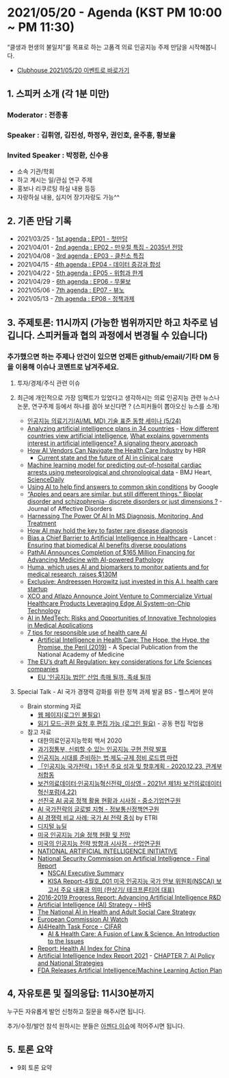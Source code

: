 # 2021/05/20 - Agenda (KST PM 10:00 ~ PM 11:30)

“클생과 현생의 불일치”를 목표로 하는 고품격 의료 인공지능 주제 만담을 시작해봅니다. 

* [Clubhouse 2021/05/20 이벤트로 바로가기](https://www.joinclubhouse.com/event/m7LzYRdz)

## 1. 스피커 소개 (각 1분 미만)
### Moderator : 전종홍
### Speaker : 김휘영, 김진성, 하정우, 권인호, 윤주흥, 황보율 
### Invited Speaker : 박정환, 신수용
* 소속 기관/학회
* 하고 계시는 일/관심 연구 주제
* 홍보나 리쿠르팅 하실 내용 등등
* 자랑하실 내용, 심지어 장기자랑도 가능^^

## 2. 기존 만담 기록 
* 2021/03/25 - [1st agenda : EP01 - 첫만담](/20210325-1st-agenda.md)
* 2021/04/01 - [2nd agenda : EP02 - 만우절 특집 - 2035년 전망](/20210401-2nd-agenda.md)
* 2021/04/08 - [3rd agenda : EP03 - 클친소 특집](/20210408-3rd-agenda.md)
* 2021/04/15 - [4th agenda : EP04 - 데이터 증강과 합성](/20210415-4th-agenda.md)
* 2021/04/22 - [5th agenda : EP05 - 위험과 한계](/20210422-5th-agenda.md)
* 2021/04/29 - [6th agenda : EP06 - 무물보](/20210429-6th-agenda.md)
* 2021/05/06 - [7th agenda : EP07 - 뷰노](/20210506-7th-agenda.md)
* 2021/05/13 - [7th agenda : EP08 - 정책과제](/20210513-8th-agenda.md)

## 3. 주제토론: 11시까지 (가능한 범위까지만 하고 차주로 넘깁니다. 스피커들과 협의 과정에서 변경될 수 있습니다)

### 추가했으면 하는 주제나 안건이 있으면 언제든 github/email/기타 DM 등을 이용해 이슈나 코멘트로 남겨주세요. 

1. 투자/경제/주식 관련 이슈 

2. 최근에 개인적으로 가장 임팩트가 있었다고 생각하시는 의료 인공지능 관련  뉴스나 논문, 연구주제 등에서 하나를 꼽아 보신다면 ? (스피커들이 뽑아오신 뉴스를 소개) 
   * [인공지능 의료기기(AI/ML MD) 기술 표준 동향 세미나 (5/24)](https://www.onoffmix.com/event/237865)
   * [Analyzing artificial intelligence plans in 34 countries](https://www.brookings.edu/blog/techtank/2021/05/13/analyzing-artificial-intelligence-plans-in-34-countries/) - [How different countries view artificial intelligence](https://www.brookings.edu/research/how-different-countries-view-artificial-intelligence/), [What explains governments interest in artificial intelligence? A signaling theory approach](https://www.sciencedirect.com/science/article/pii/S0313592621000667?dgcid=coauthor)
   * [How AI Vendors Can Navigate the Health Care Industry](https://hbr.org/2021/05/how-ai-vendors-can-navigate-the-health-care-industry) by HBR
      * [Current state and the future of AI in clinical care](https://reconstrategy.com/wp-content/uploads/2021/03/2019-AI-in-Healthcare-Where-AI-Meets-Clinical-Care-Whitepaper-Part-II.pdf)
   * [Machine learning model for predicting out-of-hospital cardiac arrests using meteorological and chronological data](https://heart.bmj.com/content/early/2021/04/22/heartjnl-2020-318726) - BMJ Heart, [ScienceDaily](https://www.sciencedaily.com/releases/2021/05/210517194656.htm)
   * [Using AI to help find answers to common skin conditions](https://blog.google/technology/health/ai-dermatology-preview-io-2021/) by Google
   * [“Apples and pears are similar, but still different things.” Bipolar disorder and schizophrenia- discrete disorders or just dimensions ?](https://www.sciencedirect.com/science/article/abs/pii/S0165032721003967) - Journal of Affective Disorders
   * [Harnessing The Power Of AI In MS Diagnosis, Monitoring, And Treatment](https://www.meddeviceonline.com/doc/harnessing-the-power-of-ai-in-ms-diagnosis-monitoring-and-treatment-0001)
   * [How AI may hold the key to faster rare disease diagnosis](https://medcitynews.com/2021/05/how-ai-may-hold-the-key-to-faster-rare-disease-diagnosis/)
   * [Bias a Chief Barrier to Artificial Intelligence in Healthcare](https://healthitanalytics.com/news/bias-a-chief-barrier-to-artificial-intelligence-in-healthcare) - Lancet : [Ensuring that biomedical AI benefits diverse populations](https://www.thelancet.com/journals/ebiom/article/PIIS2352-3964(21)00151-1/fulltext)
   * [PathAI Announces Completion of $165 Million Financing for Advancing Medicine with AI-powered Pathology](https://www.prnewswire.com/news-releases/pathai-announces-completion-of-165-million-financing-for-advancing-medicine-with-ai-powered-pathology-301293418.html)
   * [Huma, which uses AI and biomarkers to monitor patients and for medical research, raises $130M](https://techcrunch.com/2021/05/11/huma-which-uses-ai-and-biomarkers-to-monitor-patients-and-for-medical-research-raises-130m/)
   * [Exclusive: Andreessen Horowitz just invested in this A.I. health care startup](https://fortune.com/2021/05/11/exclusive-andreessen-horowitz-just-invested-in-this-a-i-health-care-startup/)
   * [XCO and Atlazo Announce Joint Venture to Commercialize Virtual Healthcare Products Leveraging Edge AI System-on-Chip Technology](https://www.prnewswire.com/news-releases/xco-and-atlazo-announce-joint-venture-to-commercialize-virtual-healthcare-products-leveraging-edge-ai-system-on-chip-technology-301287902.html)
   * [AI in MedTech: Risks and Opportunities of Innovative Technologies in Medical Applications](https://www.medtechintelligence.com/feature_article/ai-in-medtech-risks-and-opportunities-of-innovative-technologies-in-medical-applications/)
   * [7 tips for responsible use of health care AI](https://www.ama-assn.org/practice-management/digital/7-tips-responsible-use-health-care-ai)
      * [Artificial Intelligence in Health Care: The Hope, the Hype, the Promise, the Peril (2019)](https://nam.edu/artificial-intelligence-special-publication/) - A Special Publication from the National Academy of Medicine
   * [The EU’s draft AI Regulation: key considerations for Life Sciences companies](https://lifesciences.dlapiper.com/post/102gx33/the-eus-draft-ai-regulation-key-considerations-for-life-sciences-companies)
      * [EU '인공지능 법안' 산업 촉매 될까, 족쇄 될까](https://www.hankyung.com/opinion/article/2021051119941?fbclid=IwAR2Rpn9L714-CpxWItnbEs5v6kZxAn5DjoM8VH957Q82-oVoAYs5bBD5T0Y)
   
3. Special Talk - AI 국가 경쟁력 강화를 위한 정책 과제 발굴 BS - 헬스케어 분야 
   * Brain storming 자료
      * [웹 페이지(로그인 불필요)](https://bit.ly/3uTfOIl)
      * [읽기 모드-권한 요청 후 편집 가능 (로그인 필요)](https://bit.ly/2SLkUYQ) - 공동 편집 작업용 
   * 참고 자료
      * 대한의료인공지능학회 백서 2020 
      * [과기정통부, 신뢰할 수 있는 인공지능 구현 전략 발표](https://www.msit.go.kr/bbs/view.do?sCode=user&mId=113&mPid=112&pageIndex=2&bbsSeqNo=94&nttSeqNo=3180239&searchOpt=ALL&searchTxt=)
      * [인공지능 시대를 준비하는 법·제도·규제 정비 로드맵 마련](https://www.msit.go.kr/bbs/view.do?sCode=user&mId=113&mPid=112&bbsSeqNo=94&nttSeqNo=3179749)
      * [「인공지능 국가전략」1주년 주요 성과 및 향후계획 - 2020.12.23, 관계부처합동](https://www.4th-ir.go.kr/article/download/745)
      * [보건의료데이터·인공지능혁신전략_이상영 - 2021년 제1차 보건의료데이터 혁신포럼(4.22)](https://www.k-his.or.kr/boardDownload.es?bid=0025&list_no=270&seq=2)
      * [선진국 AI 공공 정책 활용 현황과 시사점 - 중소기업연구원](https://www.kosbi.re.kr/front/functionDisplay?menuFrontNo=13&menuFrontURL=front/newsInfoDetail?documentId=21157)
      * [AI 국가전략의 글로벌 지형 - 정보통신정책연구원](http://kisdi.re.kr/kisdi/common/premium?file=1%7C14810)
      * [AI 경쟁력 비교 사례: 국가 AI 전략 중심](https://library.etri.re.kr/service/data/etri-insight/down.htm?id=803) by ETRI
      * [디지털 뉴딜](https://digital.go.kr/front/main/main.do)
      * [미국 인공지능 기술 정책 현황 및 전망](https://gtonline.or.kr/data/download.do?data_sid=236039&attach_seq=43089)
      * [미국의 인공지능 전략 방향과 시사점 - 산업연구원](https://www.kiet.re.kr/kiet_web/?sub_num=650&state=view&idx=9636)
      * [NATIONAL ARTIFICIAL INTELLIGENCE INITIATIVE](https://www.ai.gov/)
      * [National Security Commission on Artificial Intelligence - Final Report](https://www.nscai.gov/wp-content/uploads/2021/03/Full-Report-Digital-1.pdf)
         * [NSCAI Executive Summary](https://www.nscai.gov/wp-content/uploads/2021/03/Final_Report_Executive_Summary.pdf)
         * [KISA Report-4월호_001 미국 인공지능 국가 안보 위원회(NSCAI) 보고서 주요 내용과 의미 (한상기/ 테크프론티어 대표)](https://www.kisa.or.kr/public/library/IS_View.jsp?mode=view&p_No=158&b_No=158&d_No=522&cPage&ST=TC&SV&fbclid=IwAR2bCNawK9uQpD4oH-PWCPWkigxRm3x_lN1ega1LV6GcWvs4c0J3CByNZx4)
      * [2016-2019 Progress Report: Advancing Artificial Intelligence R&D](https://now.k2base.re.kr/portal/trend/mainTrend/view.do?poliTrndId=TRND0000000000038013&menuNo=200004)
      * [Artificial Intelligence (AI) Strategy - HHS](https://www.hhs.gov/sites/default/files/final-hhs-ai-strategy.pdf)
      * [The National AI in Health and Adult Social Care Strategy](https://www.nhsx.nhs.uk/ai-lab/ai-lab-programmes/the-national-ai-in-health-and-adult-social-care-strategy/)
      * [European Commission AI Watch](https://knowledge4policy.ec.europa.eu/ai-watch_en)
      * [AI4Health Task Force - CIFAR](https://cifar.ca/ai/national-program-of-activities/ai4health-task-force/)
          * [AI & Health Care: A Fusion of Law & Science. An Introduction to the Issues](https://cifar.ca/wp-content/uploads/2021/03/210218-ai-and-health-care-law-and-science-v8-AODA.pdf)
      * [Report: Health AI Index for China](https://www.elsevier.com/connect/report-health-ai-index-for-china)
      * [Artificial Intelligence Index Report 2021](https://aiindex.stanford.edu/wp-content/uploads/2021/03/2021-AI-Index-Report_Master.pdf) - [CHAPTER 7: AI Policy and National Strategies](https://aiindex.stanford.edu/wp-content/uploads/2021/03/2021-AI-Index-Report-_Chapter-7.pdf)
      * [FDA Releases Artificial Intelligence/Machine Learning Action Plan](https://www.fda.gov/news-events/press-announcements/fda-releases-artificial-intelligencemachine-learning-action-plan)

## 4, 자유토론 및 질의응답: 11시30분까지

누구든 자유롭게 발언 신청하고 질문을 해주시면 됩니다. 

추가/수정/발언 참석 원하시는 분들은 [아젠다 이슈](https://github.com/hollobit/AIML-in-Medicine-club/issues/9)에 적어주시면 됩니다. 

## 5. 토론 요약

* 9회 토론 요약 
